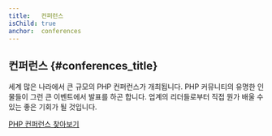 ```yaml
---
title:   컨퍼런스
isChild: true
anchor:  conferences
---
```


## 컨퍼런스 {#conferences_title}

세계 많은 나라에서 큰 규모의 PHP 컨퍼런스가 개최됩니다. PHP 커뮤니티의 유명한 인물들이 그런 큰 이벤트에서 발표를 하곤
합니다. 업계의 리더들로부터 직접 뭔가 배울 수 있는 좋은 기회가 될 것입니다.

[PHP 컨퍼런스 찾아보기][php-conf]


[php-conf]: https://www.php.net/conferences/index.php
